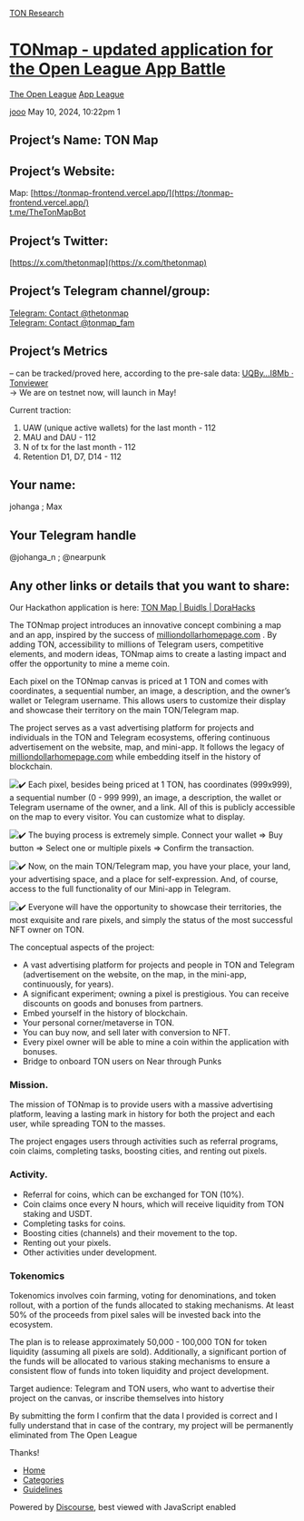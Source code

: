 [TON Research](/)

# [TONmap - updated application for the Open League App Battle](/t/tonmap-updated-application-for-the-open-league-app-battle/16939)

[The Open League](/c/the-open-league/app-leaderboard/58)  [App League](/c/the-open-league/app-leaderboard/58) 

    

[jooo](https://tonresear.ch/u/jooo)  May 10, 2024, 10:22pm  1

## [](#projects-name-ton-map-1)Project’s Name: TON Map

## [](#projects-website-2)Project’s Website:

Map: [https://tonmap-frontend.vercel.app/](https://tonmap-frontend.vercel.app/)  
[t.me/TheTonMapBot](http://t.me/TheTonMapBot)

## [](#projects-twitter-3)Project’s Twitter:

[https://x.com/thetonmap](https://x.com/thetonmap)

## [](#projects-telegram-channelgroup-4)Project’s Telegram channel/group:

[Telegram: Contact @thetonmap](https://t.me/thetonmap)  
[Telegram: Contact @tonmap\_fam](https://t.me/tonmap_fam)

## [](#projects-metrics-5)Project’s Metrics

– can be tracked/proved here, according to the pre-sale data: [UQBy…I8Mb · Tonviewer](https://tonviewer.com/EQBySnslBkOhi_5uPmU8jC76pvtd1bymY7lcGwZN9k3yI57e?section=transactions)  
→ We are on testnet now, will launch in May!

Current traction:

1.  UAW (unique active wallets) for the last month - 112
2.  MAU and DAU - 112
3.  N of tx for the last month - 112
4.  Retention D1, D7, D14 - 112

## [](#your-name-6)Your name:

johanga ; Max

## [](#your-telegram-handle-7)Your Telegram handle

@johanga\_n ; @nearpunk

## [](#any-other-links-or-details-that-you-want-to-share-8)Any other links or details that you want to share:

Our Hackathon application is here: [TON Map | Buidls | DoraHacks](https://dorahacks.io/buidl/11685)

The TONmap project introduces an innovative concept combining a map and an app, inspired by the success of [milliondollarhomepage.com](http://milliondollarhomepage.com/) . By adding TON, accessibility to millions of Telegram users, competitive elements, and modern ideas, TONmap aims to create a lasting impact and offer the opportunity to mine a meme coin.

Each pixel on the TONmap canvas is priced at 1 TON and comes with coordinates, a sequential number, an image, a description, and the owner’s wallet or Telegram username. This allows users to customize their display and showcase their territory on the main TON/Telegram map.

The project serves as a vast advertising platform for projects and individuals in the TON and Telegram ecosystems, offering continuous advertisement on the website, map, and mini-app. It follows the legacy of [milliondollarhomepage.com](http://milliondollarhomepage.com/) while embedding itself in the history of blockchain.

![:heavy_check_mark:](https://tonresear.ch/images/emoji/twitter/heavy_check_mark.png?v=12 ":heavy_check_mark:") Each pixel, besides being priced at 1 TON, has coordinates (999x999), a sequential number (0 - 999 999), an image, a description, the wallet or Telegram username of the owner, and a link. All of this is publicly accessible on the map to every visitor. You can customize what to display.

![:heavy_check_mark:](https://tonresear.ch/images/emoji/twitter/heavy_check_mark.png?v=12 ":heavy_check_mark:") The buying process is extremely simple. Connect your wallet => Buy button => Select one or multiple pixels => Confirm the transaction.

![:heavy_check_mark:](https://tonresear.ch/images/emoji/twitter/heavy_check_mark.png?v=12 ":heavy_check_mark:") Now, on the main TON/Telegram map, you have your place, your land, your advertising space, and a place for self-expression. And, of course, access to the full functionality of our Mini-app in Telegram.

![:heavy_check_mark:](https://tonresear.ch/images/emoji/twitter/heavy_check_mark.png?v=12 ":heavy_check_mark:") Everyone will have the opportunity to showcase their territories, the most exquisite and rare pixels, and simply the status of the most successful NFT owner on TON.

The conceptual aspects of the project:

*   A vast advertising platform for projects and people in TON and Telegram (advertisement on the website, on the map, in the mini-app, continuously, for years).
*   A significant experiment; owning a pixel is prestigious. You can receive discounts on goods and bonuses from partners.
*   Embed yourself in the history of blockchain.
*   Your personal corner/metaverse in TON.
*   You can buy now, and sell later with conversion to NFT.
*   Every pixel owner will be able to mine a coin within the application with bonuses.
*   Bridge to onboard TON users on Near through Punks

### [](#mission-9)Mission.

The mission of TONmap is to provide users with a massive advertising platform, leaving a lasting mark in history for both the project and each user, while spreading TON to the masses.

The project engages users through activities such as referral programs, coin claims, completing tasks, boosting cities, and renting out pixels.

### [](#activity-10)Activity.

*   Referral for coins, which can be exchanged for TON (10%).
*   Coin claims once every N hours, which will receive liquidity from TON staking and USDT.
*   Completing tasks for coins.
*   Boosting cities (channels) and their movement to the top.
*   Renting out your pixels.
*   Other activities under development.

### [](#tokenomics-11)Tokenomics

Tokenomics involves coin farming, voting for denominations, and token rollout, with a portion of the funds allocated to staking mechanisms. At least 50% of the proceeds from pixel sales will be invested back into the ecosystem.

The plan is to release approximately 50,000 - 100,000 TON for token liquidity (assuming all pixels are sold). Additionally, a significant portion of the funds will be allocated to various staking mechanisms to ensure a consistent flow of funds into token liquidity and project development.

Target audience: Telegram and TON users, who want to advertise their project on the canvas, or inscribe themselves into history

By submitting the form I confirm that the data I provided is correct and I fully understand that in case of the contrary, my project will be permanently eliminated from The Open League

Thanks!

 

*   [Home](/)
*   [Categories](/categories)
*   [Guidelines](/guidelines)

Powered by [Discourse](https://www.discourse.org), best viewed with JavaScript enabled